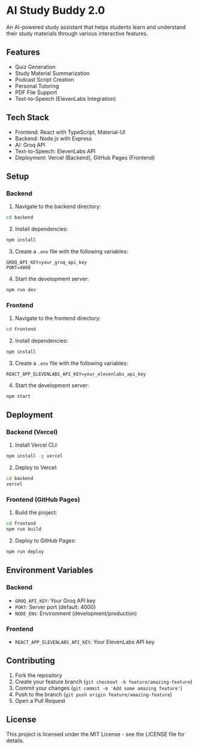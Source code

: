 # AI Study Buddy 2.0

An AI-powered study assistant that helps students learn and understand their study materials through various interactive features.

## Features

- Quiz Generation
- Study Material Summarization
- Podcast Script Creation
- Personal Tutoring
- PDF File Support
- Text-to-Speech (ElevenLabs Integration)

## Tech Stack

- Frontend: React with TypeScript, Material-UI
- Backend: Node.js with Express
- AI: Groq API
- Text-to-Speech: ElevenLabs API
- Deployment: Vercel (Backend), GitHub Pages (Frontend)

## Setup

### Backend

1. Navigate to the backend directory:
```bash
cd backend
```

2. Install dependencies:
```bash
npm install
```

3. Create a `.env` file with the following variables:
```
GROQ_API_KEY=your_groq_api_key
PORT=4000
```

4. Start the development server:
```bash
npm run dev
```

### Frontend

1. Navigate to the frontend directory:
```bash
cd frontend
```

2. Install dependencies:
```bash
npm install
```

3. Create a `.env` file with the following variables:
```
REACT_APP_ELEVENLABS_API_KEY=your_elevenlabs_api_key
```

4. Start the development server:
```bash
npm start
```

## Deployment

### Backend (Vercel)

1. Install Vercel CLI:
```bash
npm install -g vercel
```

2. Deploy to Vercel:
```bash
cd backend
vercel
```

### Frontend (GitHub Pages)

1. Build the project:
```bash
cd frontend
npm run build
```

2. Deploy to GitHub Pages:
```bash
npm run deploy
```

## Environment Variables

### Backend
- `GROQ_API_KEY`: Your Groq API key
- `PORT`: Server port (default: 4000)
- `NODE_ENV`: Environment (development/production)

### Frontend
- `REACT_APP_ELEVENLABS_API_KEY`: Your ElevenLabs API key

## Contributing

1. Fork the repository
2. Create your feature branch (`git checkout -b feature/amazing-feature`)
3. Commit your changes (`git commit -m 'Add some amazing feature'`)
4. Push to the branch (`git push origin feature/amazing-feature`)
5. Open a Pull Request

## License

This project is licensed under the MIT License - see the LICENSE file for details. 